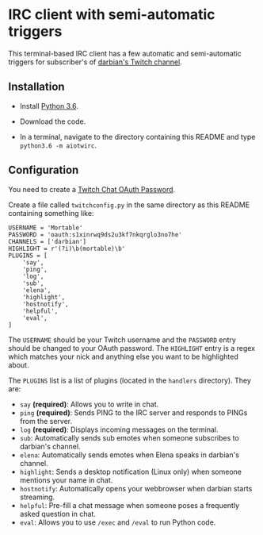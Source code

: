 IRC client with semi-automatic triggers
=======================================

This terminal-based IRC client has a few automatic and semi-automatic triggers
for subscriber's of [darbian's Twitch channel](https://twitch.tv/darbian).

Installation
------------

* Install [Python 3.6](https://www.python.org/).

* Download the code.

* In a terminal, navigate to the directory containing this README and type `python3.6 -m aiotwirc`.

Configuration
-------------

You need to create a [Twitch Chat OAuth Password](http://twitchapps.com/tmi/).

Create a file called `twitchconfig.py` in the same directory as this README containing something like:

```
USERNAME = 'Mortable'
PASSWORD = 'oauth:s1xinrwq9ds2u3kf7nkqrglo3no7he'
CHANNELS = ['darbian']
HIGHLIGHT = r'(?i)\b(mortable)\b'
PLUGINS = [
    'say',
    'ping',
    'log',
    'sub',
    'elena',
    'highlight',
    'hostnotify',
    'helpful',
    'eval',
]
```

The `USERNAME` should be your Twitch username
and the `PASSWORD` entry should be changed to your OAuth password.
The `HIGHLIGHT` entry is a regex which matches your nick and
anything else you want to be highlighted about.

The `PLUGINS` list is a list of plugins (located in the `handlers` directory).
They are:

* `say` **(required)**: Allows you to write in chat.
* `ping` **(required)**: Sends PING to the IRC server and responds to PINGs from the server.
* `log` **(required)**: Displays incoming messages on the terminal.
* `sub`: Automatically sends sub emotes when someone subscribes to darbian's channel.
* `elena`: Automatically sends emotes when Elena speaks in darbian's channel.
* `highlight`: Sends a desktop notification (Linux only) when someone mentions your name in chat.
* `hostnotify`: Automatically opens your webbrowser when darbian starts streaming.
* `helpful`: Pre-fill a chat message when someone poses a frequently asked question in chat.
* `eval`: Allows you to use `/exec` and `/eval` to run Python code.
